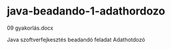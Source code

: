 # java-beadando-1-adathordozo
09 gyakorlás.docx

Java szoftverfejkesztés beadandó feladat
Adathotdozó
